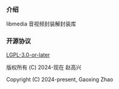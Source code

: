
### 介绍

libmedia 音视频封装解封装库


### 开源协议

[LGPL-3.0-or-later](https://opensource.org/license/lgpl-3-0)

版权所有 (C) 2024-现在 赵高兴

Copyright (C) 2024-present, Gaoxing Zhao
